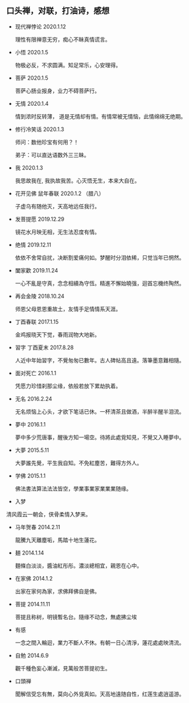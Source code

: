 ## 口头禅，对联，打油诗，感想 

* 现代禅悖论 2020.1.12

  理性有限禅意无穷，痴心不眛真情谎言。

* 小悟 2020.1.5

  物极必反，不求圆满。知足常乐，心安理得。

* 菩萨 2020.1.5

  菩萨心肠业报身，业力不碍菩萨行。

* 无情 2020.1.4

  情到浓时反转薄， 道是无情却有情。有情常被无情恼，此情绵绵无绝期。
  
* 修行冷笑话 2020.1.3
  
  师问：数他珍宝有何用？！

  弟子：可以直达语数外三三眛。
  
* 我 2020.1.3

  我思故我在, 我执故我苦。心灭悟无生，本来大自在。

* 花开见佛 鼠年春联 2020.1.2 （腊八）

  子虚乌有随他灭，天高地远任我行。

* 发菩提愿 2019.12.29

  镜花水月映无相，无生法忍度有情。

* 绝情 2019.12.11

  依依不舍常自扰，决断割爱痛何如。梦醒时分泪依稀，只觉当年已惘然。
 
* 闔家歡 2019.11.24

  一心不亂是守真，念念相續為守恆。精進不懈始曉强，迴首忘機终陶然。
  
* 再会金陵 2018.10.24

  师恩父母恩恩重故土，友情手足情情系天涯。

* 丁酉春联 2017.1.15
  
  金鸡报晓天下觉，春雨润物大地新。

* 習字 丁酉夏末 2017.8.28

  人近中年始習字，不覺匆匆已數年。古人碑帖高且遠。落筆墨意難相隨。

* 面对死亡 2016.1.1
  
  凭愿力珍惜刹那尘缘，依般若放下累劫执着。

* 无名 2016.2.24

  无名烦恼上心头，才欲下笔话已休。一杯清茶且做酒，半醉半醒半泪流。
  
* 夢中 2016.1.1
  
  夢中多少荒唐事，醒後方知一場空。待將此處覓知見，不覺又入睡夢中。
  
* 大夢 2015.5.11
  
  大夢誰先覺，平生我自知。不免紅塵苦，難得方外人。  
  
* 学佛 2015.1.1
  
  佛法書法算法法法皆空，學業事業家業業業随缘。
  
 * 入梦
 
  清风霞云一朝会，侠骨柔情入梦来。
  
* 马年贺春 2014.2.11

  龍騰九天離塵垢，馬踏十地生蓮花。
  
* 麺 2014.1.14

  麵條白淡淡，醬油紅彤彤。濃淡總相宜，親恩在心中。
  
* 在家佛 2014.1.2

  出家在家何為家，求佛拜佛自是佛。
  
* 菩提 2014.11.11

  菩提且称树，明镜暫名台。隨缘不动念，無處拂尘埃
  
* 有感
  
  一念之間入輪迴，業力不斷人不休。有朝一日心清淨，蓮花處處映清流。
  
* 自勉 2014.6.9

  觀千種色妄心漸滅，見萬般苦菩提初生。
  
* 口頭禅
  
  聞解信受忘有無，莫向心外覓真如。天高地遠随自性，红莲生處逍遥游。
